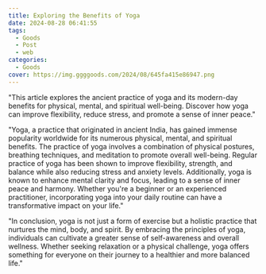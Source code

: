 ```yaml
---
title: Exploring the Benefits of Yoga
date: 2024-08-28 06:41:55
tags:
  - Goods
  - Post
  - web
categories:
  - Goods
cover: https://img.ggggoods.com/2024/08/645fa415e86947.png
---
```


"This article explores the ancient practice of yoga and its modern-day benefits for physical, mental, and spiritual well-being. Discover how yoga can improve flexibility, reduce stress, and promote a sense of inner peace."

"Yoga, a practice that originated in ancient India, has gained immense popularity worldwide for its numerous physical, mental, and spiritual benefits. The practice of yoga involves a combination of physical postures, breathing techniques, and meditation to promote overall well-being. Regular practice of yoga has been shown to improve flexibility, strength, and balance while also reducing stress and anxiety levels. Additionally, yoga is known to enhance mental clarity and focus, leading to a sense of inner peace and harmony. Whether you're a beginner or an experienced practitioner, incorporating yoga into your daily routine can have a transformative impact on your life."

"In conclusion, yoga is not just a form of exercise but a holistic practice that nurtures the mind, body, and spirit. By embracing the principles of yoga, individuals can cultivate a greater sense of self-awareness and overall wellness. Whether seeking relaxation or a physical challenge, yoga offers something for everyone on their journey to a healthier and more balanced life."
